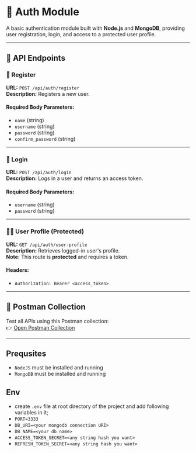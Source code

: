 # 🔐 Auth Module

A basic authentication module built with **Node.js** and **MongoDB**, providing user registration, login, and access to a protected user profile.

---

## 📌 API Endpoints

### 📝 Register
**URL:** `POST /api/auth/register`  
**Description:** Registers a new user.

#### Required Body Parameters:
- `name` (string)
- `username` (string)
- `password` (string)
- `confirm_password` (string)

---

### 🔑 Login
**URL:** `POST /api/auth/login`  
**Description:** Logs in a user and returns an access token.

#### Required Body Parameters:
- `username` (string)
- `password` (string)

---

### 🙋‍♂️ User Profile (Protected)
**URL:** `GET /api/auth/user-profile`  
**Description:** Retrieves logged-in user's profile.  
**Note:** This route is **protected** and requires a token.

#### Headers:
- `Authorization: Bearer <access_token>`

---

## 📮 Postman Collection

Test all APIs using this Postman collection:  
👉 [Open Postman Collection](https://.postman.co/workspace/My-Workspace~831d7cc1-0b4f-4833-82c1-8208672b411a/collection/1462216-d20188c3-2521-49ef-84cc-e5334fbf36c8?action=share&creator=1462216)

---

## Prequsites

- `NodeJS` must be installed and running
- `MongoDB` must be installed and running

## Env

- create `.env` file at root directory of the project and add following variables in it;
- `PORT=3333`
- `DB_URI=<your mongodb connection URI>`
- `DB_NAME=<your db name>`
- `ACCESS_TOKEN_SECRET=<any string hash you want>`
- `REFRESH_TOKEN_SECRET=<any string hash you want>`
